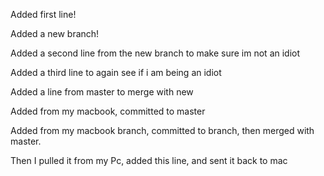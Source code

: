Added first line!

Added a new branch!

Added a second line from the new branch to make sure im not an idiot

Added a third line to again see if i am being an idiot

Added a line from master to merge with new

Added from my macbook, committed to master

Added from my macbook branch, committed to branch, then merged with master.

Then I pulled it from my Pc, added this line, and sent it back to mac